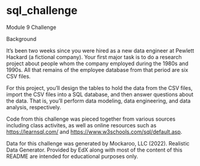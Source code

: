 # sql_challenge

Module 9 Challenge

Background

It’s been two weeks since you were hired as a new data engineer at Pewlett Hackard (a fictional company). Your first major task is to do a research project about people whom the company employed during the 1980s and 1990s. All that remains of the employee database from that period are six CSV files.

For this project, you’ll design the tables to hold the data from the CSV files, import the CSV files into a SQL database, and then answer questions about the data. That is, you’ll perform data modeling, data engineering, and data analysis, respectively.

Code from this challenge was pieced together from various sources including class activites, as well as online resources such as https://learnsql.com/ and https://www.w3schools.com/sql/default.asp.

Data for this challenge was generated by Mockaroo, LLC (2022). Realistic Data Generator. Provided by EdX along with most of the content of this README are intended for educational purposes only. 
